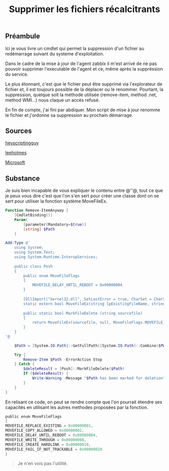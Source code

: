﻿---
title: "Supprimer les fichiers récalcitrants"
excerpt: |
    Il est parfois compliqué de supprimer des fichiers. Le système le verrouille pour ces besoins et redemarrer -certains- services ne fonctionne pas toujours. Un probleme souvent rencontré lors de mise à jour Windows. Heureusement MS-Windows dispose d'un mécanisme pour contourner cette contrainte.

category: PowerShell
classes: wide
comments: true
tags: 
  - PowerShell
  - Tips
  - Cmdlet
---

## Préambule

Ici je vous livre un cmdlet qui permet la suppression d'un fichier au redémarrage suivant du systeme d'exploitation.

Dans le cadre de la mise à jour de l'agent zabbix il m'est arrivé de ne pas pouvoir supprimer l'executable de l'agent et ce, même après la suppréssion du service.

Le plus étonnant, c'est que le fichier peut être supprimé via l'explorateur de fichier et, il est toujours possible de la déplacer ou le renommer. Pourtant, la suppression, quelque soit la méthode utilisée (remove-item, method .net, method WMI...) nous claque un accès refusé.

En fin de compte, j'ai fini par abdiquer. Mon script de mise à jour renomme le fichier et j'ordonne sa suppression au prochain démarrage.


## Sources

[heyscriptingguy](https://blogs.technet.com/b/heyscriptingguy/archive/2013/10/19/weekend-scripter-use-powershell-and-pinvoke-to-remove-stubborn-files.aspx)

[leeholmes](http://www.leeholmes.com/blog/2009/02/17/moving-and-deleting-really-locked-files-in-powershell/)

[Microsoft](https://learn.microsoft.com/en-us/windows/win32/api/winbase/nf-winbase-movefileexa)

## Substance

Je suis bien incapable de vous expliquer le contenu entre @''@, tout ce que je peux vous dire c'est que l'on s'en sert pour créer une classe dont on se sert pour utiliser la fonction système MoveFileEx.

```powershell
Function Remove-ItemAnyway {
    [CmdletBinding()]
    Param(
        [parameter(Mandatory=$true)]
	    [string] $Path
    )

Add-Type @'
    using System;
    using System.Text;
    using System.Runtime.InteropServices;
       
    public class Posh
    {
        public enum MoveFileFlags
        {
            MOVEFILE_DELAY_UNTIL_REBOOT = 0x00000004
        }
 
        [DllImport("kernel32.dll", SetLastError = true, CharSet = CharSet.Unicode)]
        static extern bool MoveFileEx(string lpExistingFileName, string lpNewFileName, MoveFileFlags dwFlags);
        
        public static bool MarkFileDelete (string sourcefile)
        {
            return MoveFileEx(sourcefile, null, MoveFileFlags.MOVEFILE_DELAY_UNTIL_REBOOT);         
        }
    }
'@

    $Path = [System.IO.Path]::GetFullPath([System.IO.Path]::Combine($PWD.Path, $Path))

    Try {
        Remove-Item $Path -ErrorAction Stop
    } Catch {
        $deleteResult = [Posh]::MarkFileDelete($Path)
        If ($deleteResult) {
            Write-Warning -Message "$Path has been marked for deletion"
        }
    }
}
```

En relisant ce code, on peut se rendre compte que l'on pourrait étendre ses capacités en utilisant les autres methodes proposées par la fonction.

```powershell
public enum MoveFileFlags
{
MOVEFILE_REPLACE_EXISTING = 0x00000001,
MOVEFILE_COPY_ALLOWED = 0x00000002,
MOVEFILE_DELAY_UNTIL_REBOOT = 0x00000004,
MOVEFILE_WRITE_THROUGH = 0x00000008,
MOVEFILE_CREATE_HARDLINK = 0x00000010,
MOVEFILE_FAIL_IF_NOT_TRACKABLE = 0x00000020
}
```

> Je n'en vois pas l'utilité.

